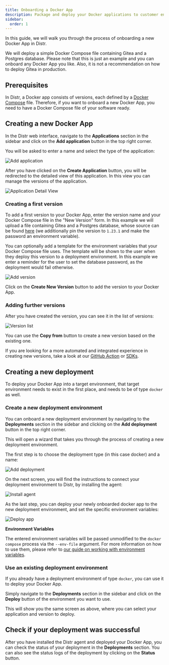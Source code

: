 ```yaml
---
title: Onboarding a Docker App
description: Package and deploy your Docker applications to customer environments using Distr's docker deployment agent.
sidebar:
  order: 1
---
```


In this guide, we will walk you through the process of onboarding a new Docker App in Distr.

We will deploy a simple Docker Compose file containing Gitea and a Postgres database.
Please note that this is just an example and you can onboard any Docker App you like. Also, it is not a recommendation on how to deploy Gitea in production.

## Prerequisites

In Distr, a Docker app consists of versions, each defined by a [Docker Compose](https://docs.docker.com/compose/) file.
Therefore, if you want to onboard a new Docker App, you need to have a Docker Compose file of your software ready.

## Creating a new Docker App

In the Distr web interface, navigate to the **Applications** section in the sidebar and click on the **Add application** button in the top right corner.

You will be asked to enter a name and select the type of the application:

![Add application](../../../../assets/docs/guides/docker_add_application.png)

After you have clicked on the **Create Application** button, you will be redirected to the detailed view of this application.
In this view you can manage the versions of the application.

![Application Detail View](../../../../assets/docs/guides/docker_add_application.png)

### Creating a first version

To add a first version to your Docker App, enter the version name and your Docker Compose file in the "New Version" form.
In this example we will upload a file containing Gitea and a Postgres database,
whose source can be found [here](https://github.com/docker/awesome-compose/blob/master/gitea-postgres/compose.yaml) (we additionally pin the version to `1.23.1`
and make the password an environment variable).

You can optionally add a template for the environment variables that your Docker Compose file uses.
The template will be shown to the user when they deploy this version to a deployment environment.
In this example we enter a reminder for the user to set the database password, as the deployment would fail otherwise.

![Add version](../../../../assets/docs/guides/docker_add_version.png)

Click on the **Create New Version** button to add the version to your Docker App.

### Adding further versions

After you have created the version, you can see it in the list of versions:

![Version list](../../../../assets/docs/guides/docker_manage_versions_copy.png)

You can use the **Copy from** button to create a new version based on the existing one.

If you are looking for a more automated and integrated experience in creating new versions,
take a look at our [GitHub Action](/docs/integrations/gh-action) or [SDKs](/docs/integrations/sdk).

## Creating a new deployment

To deploy your Docker App into a target environment, that target environment needs to exist in the first place, and needs to be of type `docker` as well.

### Create a new deployment environment

You can onboard a new deployment environment by navigating to the **Deployments** section in the sidebar and clicking on the **Add deployment** button in the top right corner.

This will open a wizard that takes you through the process of creating a new deployment environment.

The first step is to choose the deployment type (in this case docker) and a name:

![Add deployment](../../../../assets/docs/guides/docker_deployment_type.png)

On the next screen, you will find the instructions to connect your deployment environment to Distr, by installing the agent:

![Install agent](../../../../assets/docs/guides/docker_deployment_connect.png)

As the last step, you can deploy your newly onboarded docker app to the new deployment environment, and set the specific environment variables:

![Deploy app](../../../../assets/docs/guides/docker_deployment_deploy.png)

**Environment Variables**

The entered environment variables will be passed unmodified to the `docker compose` process via the `--env-file` argument.
For more information on how to use them, please refer to [our guide on working with environment variables](/docs/guides/docker-env-var-template/).

### Use an existing deployment environment

If you already have a deployment environment of type `docker`, you can use it to deploy your Docker App.

Simply navigate to the **Deployments** section in the sidebar and click on the **Deploy** button of the environment you want to use.

This will show you the same screen as above, where you can select your application and version to deploy.

## Check if your deployment was successful

After you have installed the Distr agent and deployed your Docker App, you can check the status of your deployment in the **Deployments** section.
You can also see the status logs of the deployment by clicking on the **Status** button.
